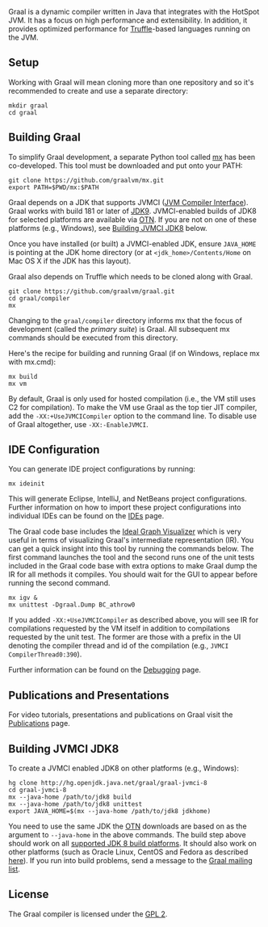 Graal is a dynamic compiler written in Java that integrates with the HotSpot JVM. It has a focus on high performance and extensibility.
In addition, it provides optimized performance for [Truffle](https://github.com/graalvm/graal/tree/master/truffle)-based languages running on the JVM.

## Setup

Working with Graal will mean cloning more than one repository and so it's
recommended to create and use a separate directory:

```
mkdir graal
cd graal
```

## Building Graal

To simplify Graal development, a separate Python tool called [mx](https://github.com/graalvm/mx) has been co-developed.
This tool must be downloaded and put onto your PATH:

```
git clone https://github.com/graalvm/mx.git
export PATH=$PWD/mx:$PATH
```

Graal depends on a JDK that supports JVMCI ([JVM Compiler Interface](https://bugs.openjdk.java.net/browse/JDK-8062493)).
Graal works with build 181 or later of [JDK9](https://jdk9.java.net/download/).
JVMCI-enabled builds of JDK8 for selected platforms are available via [OTN](http://www.oracle.com/technetwork/oracle-labs/program-languages/downloads/index.html).
If you are not on one of these platforms (e.g., Windows), see [Building JVMCI JDK8](#building-jvmci-jdk8) below.

Once you have installed (or built) a JVMCI-enabled JDK, ensure `JAVA_HOME` is pointing at the JDK home directory (or at `<jdk_home>/Contents/Home` on Mac OS X if the JDK has this layout).

Graal also depends on Truffle which needs to be cloned along with Graal.

```
git clone https://github.com/graalvm/graal.git
cd graal/compiler
mx
```

Changing to the `graal/compiler` directory informs mx that the focus of development (called the _primary suite_) is Graal.
All subsequent mx commands should be executed from this directory.

Here's the recipe for building and running Graal (if on Windows, replace mx with mx.cmd):

```
mx build
mx vm
```

By default, Graal is only used for hosted compilation (i.e., the VM still uses C2 for compilation).
To make the VM use Graal as the top tier JIT compiler, add the `-XX:+UseJVMCICompiler` option to the command line.
To disable use of Graal altogether, use `-XX:-EnableJVMCI`.

## IDE Configuration

You can generate IDE project configurations by running:

```
mx ideinit
```

This will generate Eclipse, IntelliJ, and NetBeans project configurations.
Further information on how to import these project configurations into individual IDEs can be found on the [IDEs](docs/IDEs.md) page.

The Graal code base includes the [Ideal Graph Visualizer](http://ssw.jku.at/General/Staff/TW/igv.html) which is very useful in terms of visualizing Graal's intermediate representation (IR).
You can get a quick insight into this tool by running the commands below.
The first command launches the tool and the second runs one of the unit tests included in the Graal code base with extra options to make Graal dump the IR for all methods it compiles.
You should wait for the GUI to appear before running the second command.

```
mx igv &
mx unittest -Dgraal.Dump BC_athrow0
```

If you added `-XX:+UseJVMCICompiler` as described above, you will see IR for compilations requested by the VM itself in addition to compilations requested by the unit test.
The former are those with a prefix in the UI denoting the compiler thread and id of the compilation (e.g., `JVMCI CompilerThread0:390`).

Further information can be found on the [Debugging](docs/Debugging.md) page.

## Publications and Presentations

For video tutorials, presentations and publications on Graal visit the [Publications](../docs/Publications.md) page.

## Building JVMCI JDK8

To create a JVMCI enabled JDK8 on other platforms (e.g., Windows):

```
hg clone http://hg.openjdk.java.net/graal/graal-jvmci-8
cd graal-jvmci-8
mx --java-home /path/to/jdk8 build
mx --java-home /path/to/jdk8 unittest
export JAVA_HOME=$(mx --java-home /path/to/jdk8 jdkhome)
```

You need to use the same JDK the [OTN](http://www.oracle.com/technetwork/oracle-labs/program-languages/downloads/index.html) downloads are based on as the argument to `--java-home` in the above commands.
The build step above should work on all [supported JDK 8 build platforms](https://wiki.openjdk.java.net/display/Build/Supported+Build+Platforms).
It should also work on other platforms (such as Oracle Linux, CentOS and Fedora as described [here](http://mail.openjdk.java.net/pipermail/graal-dev/2015-December/004050.html)).
If you run into build problems, send a message to the [Graal mailing list](http://mail.openjdk.java.net/mailman/listinfo/graal-dev).

## License

The Graal compiler is licensed under the [GPL 2](https://github.com/graalvm/graal/blob/master/compiler/LICENSE.md).

